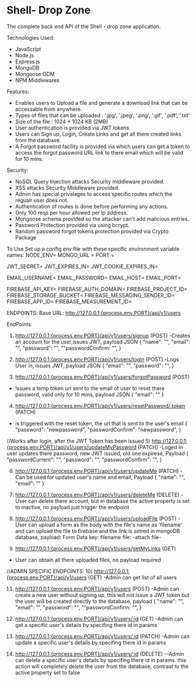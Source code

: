 # Shell- Drop Zone

The complete back end API of the Shell - drop zone application.

Technologies Used:

- JavaScript
- Node.js
- Express.js
- MongoDB
- Mongoose ODM
- NPM Middlewares

Features:

- Enables users to Upload a file and generate a download link that can be accessable from anywhere.
- Types of files that can be uploaded : '.jpg', '.jpeg', '.png', '.gif', '.pdf', '.txt'
- Size of the file : 1024 * 1024 KB (2MB)
- User authentication is provided via JWT tokens.
- Users can Sign up, Login, Create Links and get all there created links from the database.
- A Forgot password facility is provided via which users can get a token to access the forgot password URL link to there email which will be valid for 10 mins.

Security:

- NoSQL Query Injection attacks Security middleware provided.
- XSS attacks Security Middleware provided.
- Admin has special privalages to access specific routes which the regualr user does not.
- Authentication of routes is done before performing any actions.
- Only 100 reqs per hour allowed per ip address.
- Mongoose schema provided so the attacker can't add malicious entries.
- Password Protection provided via using bcrypt.
- Random password forgot tokens protection provided via Crypto Package

To Use Set up a config.env file with these specific environment variable names:
  NODE_ENV=
  MONGO_URL = 
  PORT = 
  
  JWT_SECRET=
  JWT_EXPIRES_IN=
  JWT_COOKIE_EXPIRES_IN=
  
  EMAIL_USERNAME=
  EMAIL_PASSWORD=
  EMAIL_HOST=
  EMAIL_PORT=
  
  FIREBASE_API_KEY=
  FIREBASE_AUTH_DOMAIN=
  FIREBASE_PROJECT_ID=
  FIREBASE_STORAGE_BUCKET=
  FIREBASE_MESSAGING_SENDER_ID=
  FIREBASE_APP_ID=
  FIREBASE_MEASUREMENT_ID=

ENDPOINTS:
Base URL:
http://127.0.0.1:{process.env.PORT}/api/v1/users

EndPoints:
1) http://127.0.0.1:{process.env.PORT}/api/v1/users/signup (POST)
-Creates an account for the user,issues JWT, payload JSON
{
  "name": "",
  "email": "",
  "password": "",
  ""passwordConfirm: "",
}

2) http://127.0.0.1:{process.env.PORT}/api/v1/users/login (POST)
-Logs User in, issues JWT, payload JSON
{
  "email": "",
  "password": "",
}

3) http://127.0.0.1:{process.env.PORT}/api/v1/users/forgotPassword (POST)
- Issues a temp token url sent to the email of user to reset there password, valid only for 10 mins, payload JSON
{
  "email": ""
}

4) http://127.0.0.1:{process.env.PORT}/api/v1/users/resetPassword/:token (PATCH)
- is triggered with the reset token, the url that is sent to the user's email
{
    "password": "newpassword",
    "passwordConfirm": "newpassword",
}

//Works after login, after the JWT Token has been issued
5) http://127.0.0.1:{process.env.PORT}/api/v1/users/updateMyPassword (PATCH)
-Loged in user updates there password, new JWT issued, old one expirese, Payload
{
    "passwordCurrent": "",
    "password": "",
    "passwordConfirm": "",
}

6) http://127.0.0.1:{process.env.PORT}/api/v1/users/updateMe (PATCH)
-Can be used for updated user's name and email, Payload
{
    "name": "",
    "email": ""
}
   
7) http://127.0.0.1:{process.env.PORT}/api/v1/users/deleteMe  (DELETE)
-User can delete there account, but in database the active property is set to inactive, no payload just trigger the endpoint

8) http://127.0.0.1:{process.env.PORT}/api/v1/users/uploadFile (POST)
-User can upload a form as the body with the file's name as 'filename' and can upload the file to firebase and the link is sotred in mongoDB database, payload:
Form Data
key: filename
file: -attach file-

9) http://127.0.0.1:{process.env.PORT}/api/v1/users/getMyLinks (GET)
- User can obtain all there uploaded files, no payload required

//ADMIN SPECIFIC ENDPOINTS:
10) http://127.0.0.1:{process.env.PORT}/api/v1/users (GET)
-Admin can get list of all users

11) http://127.0.0.1:{process.env.PORT}/api/v1/users (POST)
-Admin can create a new user without signing up, this will not issue a JWT token but the user will be created directly to the database, payload
{
  "name": "",
  "email": "",
  "password": "",
  ""passwordConfirm: "",
}

12) http://127.0.0.1:{process.env.PORT}/api/v1/users/:id (GET)
-Admin can get a specific user's details by specifing there id in params
    
13) http://127.0.0.1:{process.env.PORT}/api/v1/users/:id (PATCH)
-Admin can update a specific user's details by specifing there id in params

14) http://127.0.0.1:{process.env.PORT}/api/v1/users/:id (DELETE)
--Admin can delete a specific user's details by specifing there id in params. this action will completely delete the user from the database, contrast to the active property set to false

